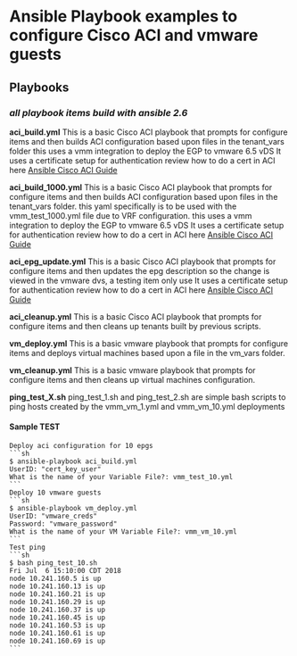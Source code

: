 # Ansible Playbook examples to configure Cisco ACI and vmware guests

## Playbooks

### *all playbook items build with ansible 2.6*

**aci_build.yml**
    This is a basic Cisco ACI playbook that prompts for configure items and then builds ACI configuration based upon files in the tenant_vars folder
    this uses a vmm integration to deploy the EGP to vmware 6.5 vDS
    It uses a certificate setup for authentication
    review how to do a cert in ACI here [Ansible Cisco ACI Guide](https://docs.ansible.com/ansible/2.5/scenario_guides/guide_aci.html)

**aci_build_1000.yml**
    This is a basic Cisco ACI playbook that prompts for configure items and then builds ACI configuration based upon files in the tenant_vars folder. this yaml specifically is to be used with the vmm_test_1000.yml file due to VRF configuration.
    this uses a vmm integration to deploy the EGP to vmware 6.5 vDS
    It uses a certificate setup for authentication
    review how to do a cert in ACI here [Ansible Cisco ACI Guide](https://docs.ansible.com/ansible/2.5/scenario_guides/guide_aci.html)

**aci_epg_update.yml**
    This is a basic Cisco ACI playbook that prompts for configure items and then updates the epg description so the change is viewed in the vmware dvs, a testing item only use
    It uses a certificate setup for authentication
    review how to do a cert in ACI here [Ansible Cisco ACI Guide](https://docs.ansible.com/ansible/2.5/scenario_guides/guide_aci.html)

**aci_cleanup.yml**
    This is a basic Cisco ACI playbook that prompts for configure items and then cleans up tenants built by previous scripts.

**vm_deploy.yml**
    This is a basic vmware playbook that prompts for configure items and deploys virtual machines based upon a file in the vm_vars folder.

**vm_cleanup.yml**
    This is a basic vmware playbook that prompts for configure items and then cleans up virtual machines configuration.

**ping_test_X.sh**
    ping_test_1.sh and ping_test_2.sh are simple bash scripts to ping hosts created by the vmm_vm_1.yml and vmm_vm_10.yml deployments

#### Sample TEST

    Deploy aci configuration for 10 epgs
    ```sh
    $ ansible-playbook aci_build.yml
    UserID: "cert_key_user"
    What is the name of your Variable File?: vmm_test_10.yml
    ```
    Deploy 10 vmware guests
    ```sh
    $ ansible-playbook vm_deploy.yml
    UserID: "vmware_creds"
    Password: "vmware_password"
    What is the name of your VM Variable File?: vmm_vm_10.yml
    ```
    Test ping
    ```sh
    $ bash ping_test_10.sh
    Fri Jul  6 15:10:00 CDT 2018
    node 10.241.160.5 is up
    node 10.241.160.13 is up
    node 10.241.160.21 is up
    node 10.241.160.29 is up
    node 10.241.160.37 is up
    node 10.241.160.45 is up
    node 10.241.160.53 is up
    node 10.241.160.61 is up
    node 10.241.160.69 is up
    ```